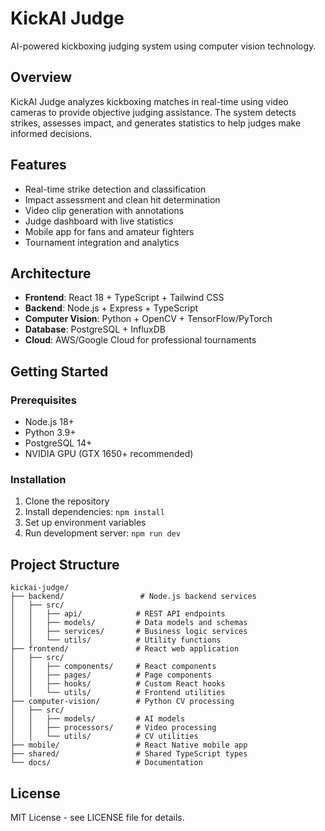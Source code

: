 # KickAI Judge

AI-powered kickboxing judging system using computer vision technology.

## Overview

KickAI Judge analyzes kickboxing matches in real-time using video cameras to provide objective judging assistance. The system detects strikes, assesses impact, and generates statistics to help judges make informed decisions.

## Features

- Real-time strike detection and classification
- Impact assessment and clean hit determination
- Video clip generation with annotations
- Judge dashboard with live statistics
- Mobile app for fans and amateur fighters
- Tournament integration and analytics

## Architecture

- **Frontend**: React 18 + TypeScript + Tailwind CSS
- **Backend**: Node.js + Express + TypeScript
- **Computer Vision**: Python + OpenCV + TensorFlow/PyTorch
- **Database**: PostgreSQL + InfluxDB
- **Cloud**: AWS/Google Cloud for professional tournaments

## Getting Started

### Prerequisites

- Node.js 18+
- Python 3.9+
- PostgreSQL 14+
- NVIDIA GPU (GTX 1650+ recommended)

### Installation

1. Clone the repository
2. Install dependencies: `npm install`
3. Set up environment variables
4. Run development server: `npm run dev`

## Project Structure

```
kickai-judge/
├── backend/                 # Node.js backend services
│   ├── src/
│   │   ├── api/            # REST API endpoints
│   │   ├── models/         # Data models and schemas
│   │   ├── services/       # Business logic services
│   │   └── utils/          # Utility functions
├── frontend/               # React web application
│   ├── src/
│   │   ├── components/     # React components
│   │   ├── pages/          # Page components
│   │   ├── hooks/          # Custom React hooks
│   │   └── utils/          # Frontend utilities
├── computer-vision/        # Python CV processing
│   ├── src/
│   │   ├── models/         # AI models
│   │   ├── processors/     # Video processing
│   │   └── utils/          # CV utilities
├── mobile/                 # React Native mobile app
├── shared/                 # Shared TypeScript types
└── docs/                   # Documentation
```

## License

MIT License - see LICENSE file for details.